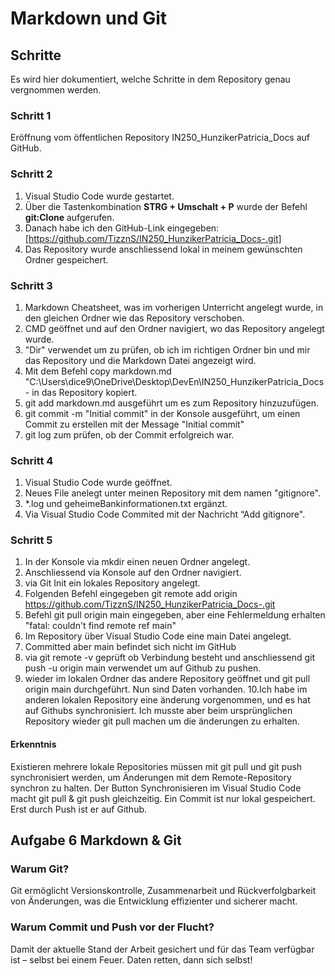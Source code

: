 # Markdown und Git

## Schritte
Es wird hier dokumentiert, welche Schritte in dem Repository genau vergnommen werden. 

### Schritt 1
Eröffnung vom öffentlichen Repository IN250_HunzikerPatricia_Docs auf GitHub. 

### Schritt 2
1. Visual Studio Code wurde gestartet.
2. Über die Tastenkombination **STRG + Umschalt + P** wurde der Befehl **git:Clone** aufgerufen. 
3. Danach habe ich den GitHub-Link eingegeben: [https://github.com/TizznS/IN250_HunzikerPatricia_Docs-.git]
4. Das Repository wurde anschliessend lokal in meinem gewünschten Ordner gespeichert.

### Schritt 3
1. Markdown Cheatsheet, was im vorherigen Unterricht angelegt wurde, in den gleichen Ordner wie das Repository verschoben. 
2. CMD geöffnet und auf den Ordner navigiert, wo das Repository angelegt wurde. 
3. "Dir" verwendet um zu prüfen, ob ich im richtigen Ordner bin und mir das Repository und die Markdown Datei angezeigt wird. 
4. Mit dem Befehl copy markdown.md "C:\Users\dice9\OneDrive\Desktop\DevEn\IN250_HunzikerPatricia_Docs- in das Repository kopiert. 
5. git add markdown.md ausgeführt um es zum Repository hinzuzufügen. 
6. git commit -m "Initial commit" in der Konsole ausgeführt, um einen Commit zu erstellen mit der Message "Initial commit"
7. git log zum prüfen, ob der Commit erfolgreich war. 

### Schritt 4

1. Visual Studio Code wurde geöffnet.
2. Neues File anelegt unter meinen Repository mit dem namen "gitignore".
3. *.log und geheimeBankinformationen.txt ergänzt. 
4. Via Visual Studio Code Commited mit der Nachricht “Add gitignore".


### Schritt 5
1. In der Konsole via mkdir einen neuen Ordner angelegt. 
2. Anschliessend via Konsole auf den Ordner navigiert. 
3. via Git Init ein lokales Repository angelegt. 
4. Folgenden Befehl eingegeben git remote add origin https://github.com/TizznS/IN250_HunzikerPatricia_Docs-.git
5. Befehl git pull origin main eingegeben, aber eine Fehlermeldung erhalten "fatal: couldn't find remote ref main"
6. Im Repository über Visual Studio Code eine main Datei angelegt. 
7. Committed aber main befindet sich nicht im GitHub
8. via git remote -v geprüft ob Verbindung besteht und anschliessend git push -u origin main verwendet um auf Github zu pushen. 
9. wieder im lokalen Ordner das andere Repository geöffnet und git pull origin main durchgeführt. Nun sind Daten vorhanden. 
10.Ich habe im anderen lokalen Repository eine änderung vorgenommen, und es hat auf Githubs synchronisiert. Ich musste aber beim ursprünglichen Repository wieder git pull machen um die änderungen zu erhalten. 

#### Erkenntnis
Existieren mehrere lokale Repositories müssen mit git pull und git push synchronisiert werden, um Änderungen mit dem Remote-Repository synchron zu halten.
Der Button Synchronisieren im Visual Studio Code macht git pull & git push gleichzeitig. Ein Commit ist nur lokal gespeichert. Erst durch Push ist er auf Github. 

## Aufgabe 6 Markdown & Git


### Warum Git?
Git ermöglicht Versionskontrolle, Zusammenarbeit und Rückverfolgbarkeit von Änderungen, was die Entwicklung effizienter und sicherer macht.

### Warum Commit und Push vor der Flucht?
Damit der aktuelle Stand der Arbeit gesichert und für das Team verfügbar ist – selbst bei einem Feuer. Daten retten, dann sich selbst!